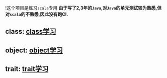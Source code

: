!这个项目是练习`scala`专用
**由于写了2,3年的`Java`,对`Java`的单元测试较为熟悉,但对`scala`的不熟悉,因此没有跑CI.**
## class: [class学习](./main/resources/markdown/class.md) 
## object: [object学习](./main/resources/markdown/object.md)
## trait: [trait学习](./main/resources/markdown/trait.md)

